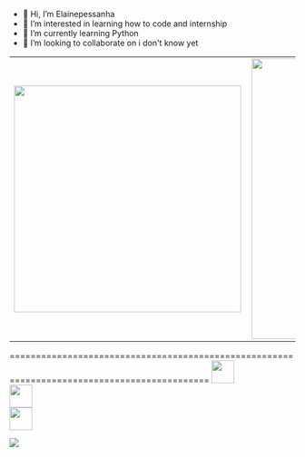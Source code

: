 - 👋 Hi, I’m Elainepessanha
- 👀 I’m interested in learning how to code and internship
- 🌱 I’m currently learning Python
- 💞️ I’m looking to collaborate on i don't know yet


<center>
<table>
    <tr>
        <td><img width="400px" align="left" src="https://github-readme-stats.vercel.app/api/top-langs/?username=elainepessanha&hide=html&layout=compact&theme=buefy" /></td>
        <td><img width="495px" align="left" src="https://github-readme-stats.vercel.app/api?username=elainepessanha&theme=buefy"/></td>
    </tr>   
</table>
</center>  
============================================================================================
<a href="https://www.linkedin.com/in/elainepessanha"> <img src="https://user-images.githubusercontent.com/114964906/197638873-b107eabc-5c8f-4b2a-ad4b-f40109340d75.png" width="40" </a></br>                                                                                                                         
<a href="https://twitter.com/elainepessanha)"> <img src="https://user-images.githubusercontent.com/114964906/197640697-692b49e2-d17d-45f1-a97a-fae2eecc2953.png" width="40" </a></br>
<a href="mailto:elainepessanha1612@gmail.com)"> <img src="https://user-images.githubusercontent.com/114964906/197647748-f7e467d6-8557-4b04-bae4-27917f606a82.png" width="40" </a></br>



  
![](https://komarev.com/ghpvc/?username=elainepessanha)</br>


<!---
Elainepessanha16/Elainepessanha16 is a ✨ special ✨ repository because its `README.md` (this file) appears on your GitHub profile.
You can click the Preview link to take a look at your changes.
--->
